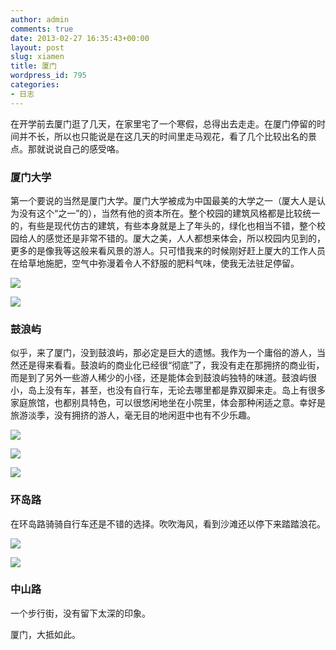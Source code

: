 ```yaml
---
author: admin
comments: true
date: 2013-02-27 16:35:43+00:00
layout: post
slug: xiamen
title: 厦门
wordpress_id: 795
categories:
- 日志
---
```


在开学前去厦门逛了几天，在家里宅了一个寒假，总得出去走走。在厦门停留的时间并不长，所以也只能说是在这几天的时间里走马观花，看了几个比较出名的景点。那就说说自己的感受咯。

<!-- more -->


### 厦门大学


第一个要说的当然是厦门大学。厦门大学被成为中国最美的大学之一（厦大人是认为没有这个“之一”的），当然有他的资本所在。整个校园的建筑风格都是比较统一的，有些是现代仿古的建筑，有些本身就是上了年头的，绿化也相当不错，整个校园给人的感觉还是非常不错的。厦大之美，人人都想来体会，所以校园内见到的，更多的是像我等这般来看风景的游人。只可惜我来的时候刚好赶上厦大的工作人员在给草地施肥，空气中弥漫着令人不舒服的肥料气味，使我无法驻足停留。


![](http://m3.img.srcdd.com/farm5/2013/0223/21/D9704DE40374936D3C38FFCD4B7B099F7E85A42876B50_800_600.jpg)




![](http://m1.img.srcdd.com/farm5/2013/0223/22/9D1D90EEBC1CDB4A61B728AD586977A990AB2A6236294_800_600.jpg)





### 鼓浪屿


似乎，来了厦门，没到鼓浪屿，那必定是巨大的遗憾。我作为一个庸俗的游人，当然还是得来看看。鼓浪屿的商业化已经很“彻底”了，我没有走在那拥挤的商业街，而是到了另外一些游人稀少的小径，还是能体会到鼓浪屿独特的味道。鼓浪屿很小，岛上没有车，甚至，也没有自行车，无论去哪里都是靠双脚来走。岛上有很多家庭旅馆，也都别具特色，可以很悠闲地坐在小院里，体会那种闲适之意。幸好是旅游淡季，没有拥挤的游人，毫无目的地闲逛中也有不少乐趣。


![](http://m2.img.srcdd.com/farm5/2013/0228/00/2072E37A3A030FF4AC3AD29E4C55C946D000FFB10C445_1280_720.jpg)




![](http://m3.img.srcdd.com/farm5/2013/0228/00/907383341E016C71336CD0B2722E7CE6ABAF1FF58CF9A_500_375.jpg)




![](http://m1.img.srcdd.com/farm4/2013/0228/00/B22BC3B8D5188E0D308D15787800EFB3B178F6BBB1FCE_800_600.jpg)





### 环岛路


在环岛路骑骑自行车还是不错的选择。吹吹海风，看到沙滩还以停下来踏踏浪花。

![](http://m2.img.srcdd.com/farm5/2013/0228/00/C87D0F7BEDEB38DF984744B109040AC577A54D73E274D_500_375.jpg)

![](http://m1.img.srcdd.com/farm4/2013/0228/00/71B72BF405F315CFA5759AC5BE90C55182BBBE6C2038F_500_375.jpg)


### 中山路


一个步行街，没有留下太深的印象。


厦门，大抵如此。
